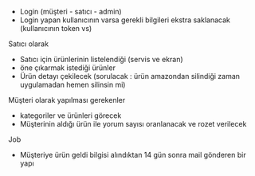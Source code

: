 * Login (müşteri - satıcı - admin)
* Login yapan kullanıcının varsa gerekli bilgileri ekstra saklanacak (kullanıcının token vs)

Satıcı olarak
* Satıcı için ürünlerinin listelendiği (servis ve ekran)
* öne çıkarmak istediği ürünler 
* Ürün detayı çekilecek (sorulacak : ürün amazondan silindiği zaman uygulamadan hemen silinsin mi)


Müşteri olarak yapılması gerekenler
* kategoriler ve ürünleri görecek
* Müşterinin aldığı ürün ile yorum sayısı oranlanacak ve rozet verilecek


Job
* Müşteriye ürün geldi bilgisi alındıktan 14 gün sonra mail gönderen bir yapı